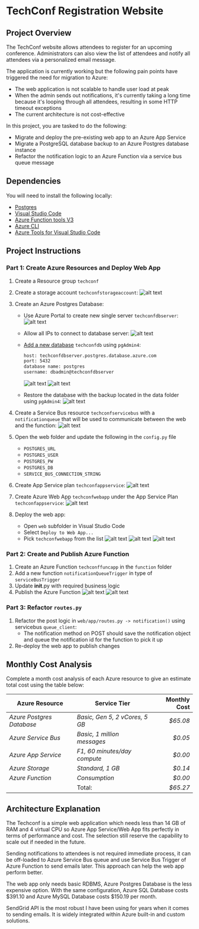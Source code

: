 # TechConf Registration Website

## Project Overview
The TechConf website allows attendees to register for an upcoming conference. Administrators can also view the list of attendees and notify all attendees via a personalized email message.

The application is currently working but the following pain points have triggered the need for migration to Azure:
 - The web application is not scalable to handle user load at peak
 - When the admin sends out notifications, it's currently taking a long time because it's looping through all attendees, resulting in some HTTP timeout exceptions
 - The current architecture is not cost-effective 

In this project, you are tasked to do the following:
- Migrate and deploy the pre-existing web app to an Azure App Service
- Migrate a PostgreSQL database backup to an Azure Postgres database instance
- Refactor the notification logic to an Azure Function via a service bus queue message

## Dependencies

You will need to install the following locally:
- [Postgres](https://www.postgresql.org/download/)
- [Visual Studio Code](https://code.visualstudio.com/download)
- [Azure Function tools V3](https://docs.microsoft.com/en-us/azure/azure-functions/functions-run-local?tabs=windows%2Ccsharp%2Cbash#install-the-azure-functions-core-tools)
- [Azure CLI](https://docs.microsoft.com/en-us/cli/azure/install-azure-cli?view=azure-cli-latest)
- [Azure Tools for Visual Studio Code](https://marketplace.visualstudio.com/items?itemName=ms-vscode.vscode-node-azure-pack)

## Project Instructions

### Part 1: Create Azure Resources and Deploy Web App
1. Create a Resource group `techconf`
2. Create a storage account `techconfstorageaccount`:
   ![alt text](./screenshots/09.%20Storage.png)

3. Create an Azure Postgres Database:
   - Use Azure Portal to create new single server `techconfdbserver`:
     ![alt text](./screenshots/01.%20Postgres%20Server.png)

   - Allow all IPs to connect to database server:
     ![alt text](./screenshots/02.%20Allow%20All%20IPss.png)

   - [Add a new database](https://docs.microsoft.com/en-us/azure/postgresql/quickstart-create-server-database-portal) `techconfdb` using `pgAdmin4`:
     ``` bash
     host: techconfdbserver.postgres.database.azure.com
     port: 5432
     database name: postgres
     username: dbadmin@techconfdbserver
     ```
     ![alt text](./screenshots/03.%20pgAdmin4%20-%20Connect%20to%20Azure%20DB.png)
     ![alt text](./screenshots/04.%20pgAdmin4%20-%20Create%20Database.png)

   - Restore the database with the backup located in the data folder using `pgAdmin4`:
     ![alt text](./screenshots/05.%20pgAdmin4%20-%20Restore.png)

4. Create a Service Bus resource `techconfservicebus` with a `notificationqueue` that will be used to communicate between the web and the function:
   ![alt text](./screenshots/06.%20Notification%20Service%20Bus%20&%20Queue.png)

5. Open the web folder and update the following in the `config.py` file
   - `POSTGRES_URL`
   - `POSTGRES_USER`
   - `POSTGRES_PW`
   - `POSTGRES_DB`
   - `SERVICE_BUS_CONNECTION_STRING`
  
6. Create App Service plan `techconfappservice`:
   ![alt text](./screenshots/07.%20App%20Service%20Plan.png)

7. Create Azure Web App `techconfwebapp` under the App Service Plan `techconfappservice`:
   ![alt text](./screenshots/08.%20Web%20App.png)

8. Deploy the web app:
   - Open `web` subfolder in Visual Studio Code
   - Select `Deploy to Web App...` 
   - Pick `techconfwebapp` from the list
   ![alt text](./screenshots/10.%20TechConf.png)
   ![alt text](./screenshots/11.%20Atttendees%20Registration%20List.png)
   ![alt text](./screenshots/12.%20Email%20Notification%20List.png)

### Part 2: Create and Publish Azure Function
1. Create an Azure Function `techconffuncapp` in the `function` folder
2. Add a new function `notificationQueueTrigger` in type of `serviceBusTrigger` 
3. Update __init__.py with required business logic
4. Publish the Azure Function
   ![alt text](./screenshots/13.%20Function%20App.png)
   ![alt text](./screenshots/14.%20Service%20Bus%20Trigger.png)
### Part 3: Refactor `routes.py`
1. Refactor the post logic in `web/app/routes.py -> notification()` using servicebus `queue_client`:
   - The notification method on POST should save the notification object and queue the notification id for the function to pick it up
2. Re-deploy the web app to publish changes

## Monthly Cost Analysis
Complete a month cost analysis of each Azure resource to give an estimate total cost using the table below:

| Azure Resource            | Service Tier                   | Monthly Cost |
| ------------------------- | ------------------------------ | ------------:|
| *Azure Postgres Database* | *Basic, Gen 5, 2 vCores, 5 GB* | *$65.08*     |
| *Azure Service Bus*       | *Basic, 1 million messages*    | *$0.05*      |
| *Azure App Service*       | *F1, 60 minutes/day compute*   | *$0.00*      |
| *Azure Storage*           | *Standard, 1 GB*               | *$0.14*      |
| *Azure Function*          | *Consumption*                  | *$0.00*      |
|                           | Total:                         | *$65.27*      |

## Architecture Explanation
The Techconf is a simple web application which needs less than 14 GB of RAM and 4 virtual CPU so Azure App Service/Web App fits perfectly in terms of performance and cost. The selection still reserve the capability to scale out if needed in the future.

Sending notifications to attendees is not required immediate process, it can be off-loaded to Azure Service Bus queue and use Service Bus Trigger of Azure Function to send emails later. This approach can help the web app perform better.

The web app only needs basic RDBMS, Azure Postgres Database is the less expensive option. With the same configuration, Azure SQL Database costs $391.10 and Azure MySQL Database costs $150.19 per month.

SendGrid API is the most robust I have been using for years when it comes to sending emails. It is widely integrated within Azure built-in and custom solutions.
